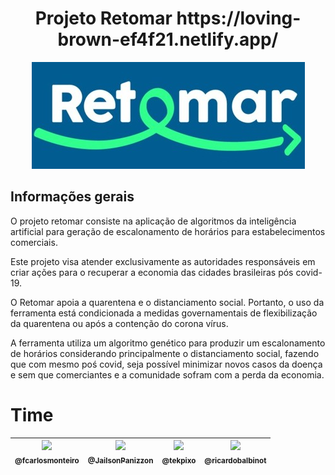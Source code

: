 <h1 align="center">Projeto Retomar https://loving-brown-ef4f21.netlify.app/</h1>

<div align="center"><img src="./sandbox/logo/retomar.jpg" /></div>

## Informações gerais

O projeto retomar consiste na aplicação de algoritmos da inteligência artificial para geração de escalonamento de horários para estabelecimentos comerciais.

Este projeto visa atender exclusivamente as autoridades responsáveis em criar ações para o recuperar a economia das cidades brasileiras pós covid-19.

O Retomar apoia a quarentena e o distanciamento social. Portanto, o uso da ferramenta está condicionada a medidas governamentais de flexibilização da quarentena ou após a contenção do corona vírus.

A ferramenta utiliza um algoritmo genético para produzir um escalonamento de horários considerando principalmente o distanciamento social, fazendo que com mesmo poś covid, seja possível minimizar novos casos da doença e sem que comerciantes e a comunidade sofram com a perda da economia. 

# Time

| [<img src="https://avatars2.githubusercontent.com/u/8319539?s=460&v=4" width=115><br><sub>@fcarlosmonteiro</sub>](https://github.com/fcarlosmonteiro) | [<img src="https://avatars3.githubusercontent.com/u/42361930?s=460&v=4" width=115><br><sub>@JailsonPanizzon</sub>](https://github.com/JailsonPanizzon) | [<img src="https://avatars0.githubusercontent.com/u/26147019?s=460&v=4" width=115><br><sub>@tekpixo</sub>](https://github.com/tekpixo) | [<img src="https://avatars0.githubusercontent.com/u/33067827?s=460&v=4" width=115><br><sub>@ricardobalbinot</sub>](https://github.com/ricardobalbinot) |
| :---: | :---: | :---: | :---: |


